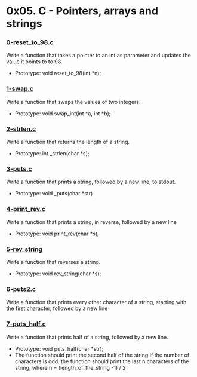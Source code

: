 # 0x05. C - Pointers, arrays and strings

### [0-reset_to_98.c](https://github.com/MrGiddy/alx-low_level_programming/blob/main/0x05-pointers_arrays_strings/0-reset_to_98.c)

Write a function that takes a pointer to an int as parameter and updates the value it points to to 98.
* Prototype: void reset_to_98(int \*n);

### [1-swap.c](https://github.com/MrGiddy/alx-low_level_programming/blob/main/0x05-pointers_arrays_strings/1-swap.c)

Write a function that swaps the values of two integers.
* Prototype: void swap_int(int \*a, int \*b);

### [2-strlen.c](https://github.com/MrGiddy/alx-low_level_programming/blob/main/0x05-pointers_arrays_strings/2-strlen.c)
Write a function that returns the length of a string.
* Prototype: int \_strlen(char \*s);

### [3-puts.c](https://github.com/MrGiddy/alx-low_level_programming/blob/main/0x05-pointers_arrays_strings/3-puts.c)
Write a function that prints a string, followed by a new line, to stdout.
* Prototype: void \_puts(char \*str)

### [4-print_rev.c](https://github.com/MrGiddy/alx-low_level_programming/blob/main/0x05-pointers_arrays_strings/4-print_rev.c)
Write a function that prints a string, in reverse, followed by a new line
* Prototype: void print_rev(char \*s);

### [5-rev_string](https://github.com/MrGiddy/alx-low_level_programming/blob/main/0x05-pointers_arrays_strings/5-rev_string.c)
Write a function that reverses a string.
* Prototype: void rev_string(char \*s);

### [6-puts2.c](https://github.com/MrGiddy/alx-low_level_programming/blob/main/0x05-pointers_arrays_strings/6-puts2.c)
Write a function that prints every other character of a string, starting with the first character, followed by a new line

### [7-puts_half.c](https://github.com/MrGiddy/alx-low_level_programming/blob/main/0x05-pointers_arrays_strings/7-puts_half.c)
Write a function that prints half of a string, followed by a new line.
* Prototype: void puts_half(char \*str);
* The function should print the second half of the string
If the number of characters is odd, the function should print the last n characters of the string, where n = (length_of_the_string -1) / 2
